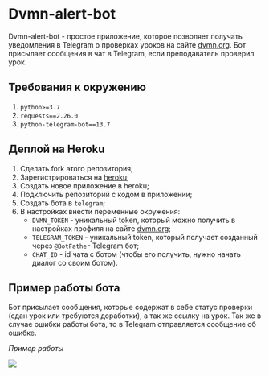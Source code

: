# Dvmn-alert-bot
Dvmn-alert-bot - простое приложение, которое позволяет получать уведомления в Telegram о проверках уроков 
на сайте [dvmn.org](https://dvmn.org/). Бот присылает сообщения в чат в Telegram, если преподаватель проверил урок.

## Требования к окружению
1. `python>=3.7`
2. `requests==2.26.0`
3. `python-telegram-bot==13.7`

## Деплой на Heroku
1. Сделать fork этого репозитория;
2. Зарегистрироваться на [heroku](https://heroku.com/);
3. Создать новое приложение в heroku;
4. Подключить репозиторий с кодом в приложении;
5. Создать бота в `telegram`;
6. В настройках внести переменные окружения: 
    * `DVMN_TOKEN` - уникальный token, который можно получить в
    настройках профиля на сайте [dvmn.org](https://dvmn.org/);
    * `TELEGRAM_TOKEN` - уникальный token, который получает созданный через `@BotFather` Telegram бот;
    * `CHAT_ID` - id чата с ботом (чтобы его получить, нужно начать диалог со своим ботом).
    
## Пример работы бота
Бот присылает сообщения, которые содержат в себе статус проверки (сдан урок или требуются доработки),
а так же ссылку на урок. Так же в случае ошибки работы бота, то в Telegram отправляется сообщение об ошибке.

*Пример работы*

![](https://prnt.sc/1r93pb3)
